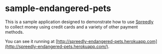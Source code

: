 sample-endangered-pets
==============

This is a sample application designed to demonstrate how to use [Spreedly](https://spreedly.com) to collect money using credit cards and a variety of other payment methods.

You can see it running at [http://spreedly-endangered-pets.herokuapp.com](http://spreedly-endangered-pets.herokuapp.com/).


